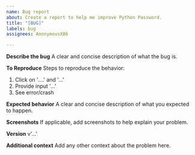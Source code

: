 ```yaml
---
name: Bug report
about: Create a report to help me improve Python Password.
title: "[BUG]"
labels: bug
assignees: AnonymousX86

---
```


**Describe the bug**
A clear and concise description of what the bug is.

**To Reproduce**
Steps to reproduce the behavior:
1. Click on '....' and '...'
2. Provide input '...'
3. See error/crash

**Expected behavior**
A clear and concise description of what you expected to happen.

**Screenshots**
If applicable, add screenshots to help explain your problem.

**Version**
v'...'

**Additional context**
Add any other context about the problem here.

